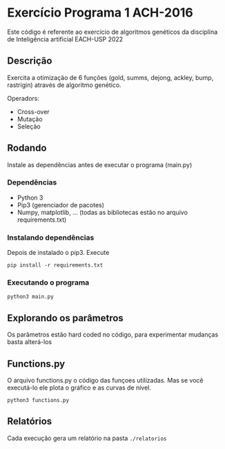 # Exercício Programa 1 ACH-2016  

Este código é referente ao  exercício de algoritmos genéticos da disciplina de Inteligência
artificial EACH-USP 2022

## Descrição

Exercita a otimização de 6 funções (gold, summs, dejong, ackley, bump, rastrigin)
através de algoritmo genético.

Operadors:
- Cross-over
- Mutação
- Seleção

## Rodando
Instale as dependências antes de executar o programa (main.py)

### Dependências

* Python 3
* Pip3 (gerenciador de pacotes)
* Numpy, matplotlib, ... (todas as bibliotecas estão no arquivo requirements.txt)

### Instalando dependências
Depois de instalado o pip3. Execute
```
pip install -r requirements.txt
```

### Executando o programa

```
python3 main.py
```

## Explorando os parâmetros

Os parâmetros estão hard coded no código, para experimentar mudanças 
basta alterá-los

## Functions.py

O arquivo functions.py o código das funçoes utilizadas. Mas se 
você executá-lo ele plota o gráfico e as curvas de nível.

```
python3 functions.py
```


## Relatórios

Cada execução gera um relatório na pasta `./relatorios`